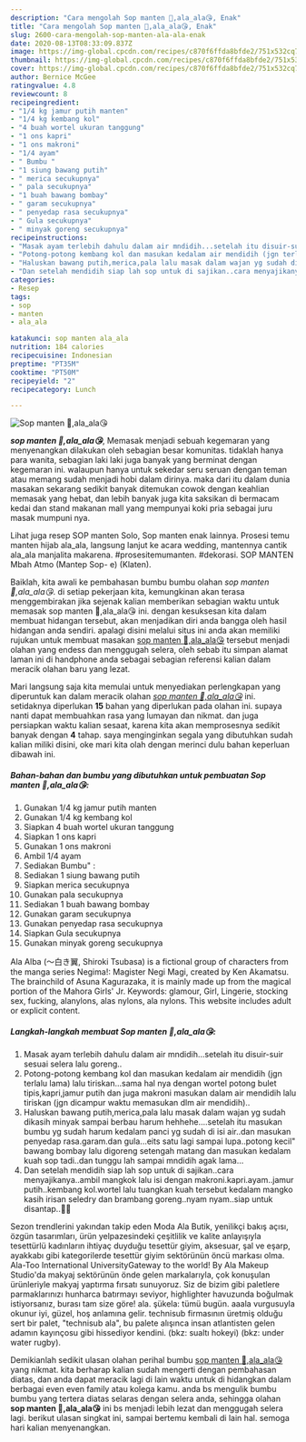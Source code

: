```yaml
---
description: "Cara mengolah Sop manten 🍲,ala_ala😘, Enak"
title: "Cara mengolah Sop manten 🍲,ala_ala😘, Enak"
slug: 2600-cara-mengolah-sop-manten-ala-ala-enak
date: 2020-08-13T08:33:09.837Z
image: https://img-global.cpcdn.com/recipes/c870f6ffda8bfde2/751x532cq70/sop-manten-🍲ala_ala😘-foto-resep-utama.jpg
thumbnail: https://img-global.cpcdn.com/recipes/c870f6ffda8bfde2/751x532cq70/sop-manten-🍲ala_ala😘-foto-resep-utama.jpg
cover: https://img-global.cpcdn.com/recipes/c870f6ffda8bfde2/751x532cq70/sop-manten-🍲ala_ala😘-foto-resep-utama.jpg
author: Bernice McGee
ratingvalue: 4.8
reviewcount: 8
recipeingredient:
- "1/4 kg jamur putih manten"
- "1/4 kg kembang kol"
- "4 buah wortel ukuran tanggung"
- "1 ons kapri"
- "1 ons makroni"
- "1/4 ayam"
- " Bumbu "
- "1 siung bawang putih"
- " merica secukupnya"
- " pala secukupnya"
- "1 buah bawang bombay"
- " garam secukupnya"
- " penyedap rasa secukupnya"
- " Gula secukupnya"
- " minyak goreng secukupnya"
recipeinstructions:
- "Masak ayam terlebih dahulu dalam air mndidih...setelah itu disuir-suir sesuai selera lalu goreng.."
- "Potong-potong kembang kol dan masukan kedalam air mendidih (jgn terlalu lama) lalu tiriskan...sama hal nya dengan wortel potong bulet tipis,kapri,jamur putih dan juga makroni masukan dalam air mendidih lalu tiriskan (jgn dicampur waktu memasukan dlm air mendidih).."
- "Haluskan bawang putih,merica,pala lalu masak dalam wajan yg sudah dikasih minyak sampai berbau harum hehhehe....setelah itu masukan bumbu yg sudah harum kedalam panci yg sudah di isi air..dan masukan penyedap rasa.garam.dan gula...eits satu lagi sampai lupa..potong kecil&#34; bawang bombay lalu digoreng setengah matang dan masukan kedalam kuah sop tadi..dan tunggu lah sampai mndidih agak lama..."
- "Dan setelah mendidih siap lah sop untuk di sajikan..cara menyajikanya..ambil mangkok lalu isi dengan makroni.kapri.ayam..jamur putih..kembang kol.wortel lalu tuangkan kuah tersebut kedalam mangko kasih irisan seledry dan brambang goreng..nyam nyam..siap untuk disantap..🍲🍲"
categories:
- Resep
tags:
- sop
- manten
- ala_ala

katakunci: sop manten ala_ala 
nutrition: 184 calories
recipecuisine: Indonesian
preptime: "PT35M"
cooktime: "PT50M"
recipeyield: "2"
recipecategory: Lunch

---
```



![Sop manten 🍲,ala_ala😘](https://img-global.cpcdn.com/recipes/c870f6ffda8bfde2/751x532cq70/sop-manten-🍲ala_ala😘-foto-resep-utama.jpg)

<b><i>sop manten 🍲,ala_ala😘</i></b>, Memasak menjadi sebuah kegemaran yang menyenangkan dilakukan oleh sebagian besar komunitas. tidaklah hanya para wanita, sebagian laki laki juga banyak yang berminat dengan kegemaran ini. walaupun hanya untuk sekedar seru seruan dengan teman atau memang sudah menjadi hobi dalam dirinya. maka dari itu dalam dunia masakan sekarang sedikit banyak ditemukan cowok dengan keahlian memasak yang hebat, dan lebih banyak juga kita saksikan di bermacam kedai dan stand makanan mall yang mempunyai koki pria sebagai juru masak mumpuni nya.

Lihat juga resep SOP manten Solo, Sop manten enak lainnya. Prosesi temu manten hijab ala_ala, langsung lanjut ke acara wedding, mantennya cantik ala_ala manjalita makarena. #prosesitemumanten. #dekorasi. SOP MANTEN Mbah Atmo (Mantep Sop- e) (Klaten).

Baiklah, kita awali ke pembahasan bumbu bumbu olahan <i>sop manten 🍲,ala_ala😘</i>. di setiap pekerjaan kita, kemungkinan akan terasa menggembirakan jika sejenak kalian memberikan sebagian waktu untuk memasak sop manten 🍲,ala_ala😘 ini. dengan kesuksesan kita dalam membuat hidangan tersebut, akan menjadikan diri anda bangga oleh hasil hidangan anda sendiri. apalagi disini melalui situs ini anda akan memiliki rujukan untuk membuat masakan <u>sop manten 🍲,ala_ala😘</u> tersebut menjadi olahan yang endess dan menggugah selera, oleh sebab itu simpan alamat laman ini di handphone anda sebagai sebagian referensi kalian dalam meracik olahan baru yang lezat.


Mari langsung saja kita memulai untuk menyediakan perlengkapan yang diperuntuk kan dalam meracik olahan <u><i>sop manten 🍲,ala_ala😘</i></u> ini. setidaknya diperlukan <b>15</b> bahan yang diperlukan pada olahan ini. supaya nanti dapat membuahkan rasa yang lumayan dan nikmat. dan juga persiapkan waktu kalian sesaat, karena kita akan memprosesnya sedikit banyak dengan <b>4</b> tahap. saya menginginkan segala yang dibutuhkan sudah kalian miliki disini, oke mari kita olah dengan merinci dulu bahan keperluan dibawah ini.

<!--inarticleads1-->

##### Bahan-bahan dan bumbu yang dibutuhkan untuk pembuatan Sop manten 🍲,ala_ala😘:

1. Gunakan 1/4 kg jamur putih manten
1. Gunakan 1/4 kg kembang kol
1. Siapkan 4 buah wortel ukuran tanggung
1. Siapkan 1 ons kapri
1. Gunakan 1 ons makroni
1. Ambil 1/4 ayam
1. Sediakan  Bumbu&#34; :
1. Sediakan 1 siung bawang putih
1. Siapkan  merica secukupnya
1. Gunakan  pala secukupnya
1. Sediakan 1 buah bawang bombay
1. Gunakan  garam secukupnya
1. Gunakan  penyedap rasa secukupnya
1. Siapkan  Gula secukupnya
1. Gunakan  minyak goreng secukupnya


Ala Alba (〜白き翼, Shiroki Tsubasa) is a fictional group of characters from the manga series Negima!: Magister Negi Magi, created by Ken Akamatsu. The brainchild of Asuna Kagurazaka, it is mainly made up from the magical portion of the Mahora Girls&#39; Jr. Keywords: glamour, Girl, Lingerie, stocking sex, fucking, alanylons, alas nylons, ala nylons. This website includes adult or explicit content. 

<!--inarticleads2-->

##### Langkah-langkah membuat Sop manten 🍲,ala_ala😘:

1. Masak ayam terlebih dahulu dalam air mndidih...setelah itu disuir-suir sesuai selera lalu goreng..
1. Potong-potong kembang kol dan masukan kedalam air mendidih (jgn terlalu lama) lalu tiriskan...sama hal nya dengan wortel potong bulet tipis,kapri,jamur putih dan juga makroni masukan dalam air mendidih lalu tiriskan (jgn dicampur waktu memasukan dlm air mendidih)..
1. Haluskan bawang putih,merica,pala lalu masak dalam wajan yg sudah dikasih minyak sampai berbau harum hehhehe....setelah itu masukan bumbu yg sudah harum kedalam panci yg sudah di isi air..dan masukan penyedap rasa.garam.dan gula...eits satu lagi sampai lupa..potong kecil&#34; bawang bombay lalu digoreng setengah matang dan masukan kedalam kuah sop tadi..dan tunggu lah sampai mndidih agak lama...
1. Dan setelah mendidih siap lah sop untuk di sajikan..cara menyajikanya..ambil mangkok lalu isi dengan makroni.kapri.ayam..jamur putih..kembang kol.wortel lalu tuangkan kuah tersebut kedalam mangko kasih irisan seledry dan brambang goreng..nyam nyam..siap untuk disantap..🍲🍲


Sezon trendlerini yakından takip eden Moda Ala Butik, yenilikçi bakış açısı, özgün tasarımları, ürün yelpazesindeki çeşitlilik ve kalite anlayışıyla tesettürlü kadınların ihtiyaç duyduğu tesettür giyim, aksesuar, şal ve eşarp, ayakkabı gibi kategorilerde tesettür giyim sektörünün öncü markası olma. Ala-Too International UniversityGateway to the world! By Ala Makeup Studio&#39;da makyaj sektörünün önde gelen markalarıyla, çok konuşulan ürünleriyle makyaj yaptırma fırsatı sunuyoruz. Siz de bizim gibi paletlere parmaklarınızı hunharca batırmayı seviyor, highlighter havuzunda boğulmak istiyorsanız, burası tam size göre! ala. şükela: tümü bugün. aaala vurgusuyla okunur iyi, güzel, hoş anlamına gelir. technisub firmasının üretmiş olduğu sert bir palet, &#34;technisub ala&#34;, bu palete alışınca insan atlantisten gelen adamın kayınçosu gibi hissediyor kendini. (bkz: sualtı hokeyi) (bkz: under water rugby). 

Demikianlah sedikit ulasan olahan perihal bumbu <u>sop manten 🍲,ala_ala😘</u> yang nikmat. kita berharap kalian sudah mengerti dengan pembahasan diatas, dan anda dapat meracik lagi di lain waktu untuk di hidangkan dalam berbagai even even family atau kolega kamu. anda bs mengulik bumbu bumbu yang tertera diatas selaras dengan selera anda, sehingga olahan <b>sop manten 🍲,ala_ala😘</b> ini bs menjadi lebih lezat dan menggugah selera lagi. berikut ulasan singkat ini, sampai bertemu kembali di lain hal. semoga hari kalian menyenangkan.
